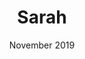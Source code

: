 ---
title: "Sarah"
date: "November 2019"
quote: "The little cottage is cosy but with lovely modern touches like a very large bathroom with a large waterfall shower. It have everything you could wish for all done with so much thought!"

---